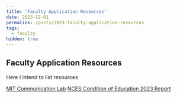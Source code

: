 ```yaml
---
title: 'Faculty Application Resources'
date: 2023-12-01
permalink: /posts/2023-faculty-application-resources
tags:
  - faculty
hidden: true
---
```


## Faculty Application Resources

Here I intend to list resources 

[MIT Communication Lab](https://mitcommlab.mit.edu/eecs/commkit/faculty-application/)
[NCES Condition of Education 2023 Report](https://nces.ed.gov/programs/coe/)